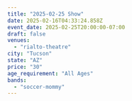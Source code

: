 ```yaml
---
title: "2025-02-25 Show"
date: 2025-02-16T04:33:24.858Z
event_date: 2025-02-25T20:00:00-07:00
draft: false
venues:
  - "rialto-theatre"
city: "Tucson"
state: "AZ"
price: "30"
age_requirement: "All Ages"
bands:
  - "soccer-mommy"
---
```

